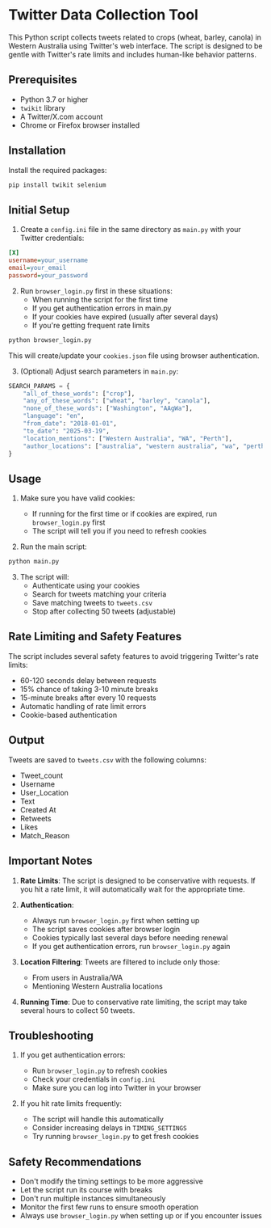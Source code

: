 # Twitter Data Collection Tool

This Python script collects tweets related to crops (wheat, barley, canola) in Western Australia using Twitter's web interface. The script is designed to be gentle with Twitter's rate limits and includes human-like behavior patterns.

## Prerequisites

- Python 3.7 or higher
- `twikit` library
- A Twitter/X.com account
- Chrome or Firefox browser installed

## Installation

Install the required packages:
```bash
pip install twikit selenium
```

## Initial Setup

1. Create a `config.ini` file in the same directory as `main.py` with your Twitter credentials:
```ini
[X]
username=your_username
email=your_email
password=your_password
```

2. Run `browser_login.py` first in these situations:
   - When running the script for the first time
   - If you get authentication errors in main.py
   - If your cookies have expired (usually after several days)
   - If you're getting frequent rate limits
   
```bash
python browser_login.py
```
This will create/update your `cookies.json` file using browser authentication.

3. (Optional) Adjust search parameters in `main.py`:
```python
SEARCH_PARAMS = {
    "all_of_these_words": ["crop"],
    "any_of_these_words": ["wheat", "barley", "canola"],
    "none_of_these_words": ["Washington", "AAgWa"],
    "language": "en",
    "from_date": "2018-01-01",
    "to_date": "2025-03-19",
    "location_mentions": ["Western Australia", "WA", "Perth"],
    "author_locations": ["australia", "western australia", "wa", "perth"]
}
```

## Usage

1. Make sure you have valid cookies:
   - If running for the first time or if cookies are expired, run `browser_login.py` first
   - The script will tell you if you need to refresh cookies

2. Run the main script:
```bash
python main.py
```

3. The script will:
   - Authenticate using your cookies
   - Search for tweets matching your criteria
   - Save matching tweets to `tweets.csv`
   - Stop after collecting 50 tweets (adjustable)

## Rate Limiting and Safety Features

The script includes several safety features to avoid triggering Twitter's rate limits:

- 60-120 seconds delay between requests
- 15% chance of taking 3-10 minute breaks
- 15-minute breaks after every 10 requests
- Automatic handling of rate limit errors
- Cookie-based authentication

## Output

Tweets are saved to `tweets.csv` with the following columns:
- Tweet_count
- Username
- User_Location
- Text
- Created At
- Retweets
- Likes
- Match_Reason

## Important Notes

1. **Rate Limits**: The script is designed to be conservative with requests. If you hit a rate limit, it will automatically wait for the appropriate time.

2. **Authentication**: 
   - Always run `browser_login.py` first when setting up
   - The script saves cookies after browser login
   - Cookies typically last several days before needing renewal
   - If you get authentication errors, run `browser_login.py` again

3. **Location Filtering**: Tweets are filtered to include only those:
   - From users in Australia/WA
   - Mentioning Western Australia locations

4. **Running Time**: Due to conservative rate limiting, the script may take several hours to collect 50 tweets.

## Troubleshooting

1. If you get authentication errors:
   - Run `browser_login.py` to refresh cookies
   - Check your credentials in `config.ini`
   - Make sure you can log into Twitter in your browser

2. If you hit rate limits frequently:
   - The script will handle this automatically
   - Consider increasing delays in `TIMING_SETTINGS`
   - Try running `browser_login.py` to get fresh cookies

## Safety Recommendations

- Don't modify the timing settings to be more aggressive
- Let the script run its course with breaks
- Don't run multiple instances simultaneously
- Monitor the first few runs to ensure smooth operation
- Always use `browser_login.py` when setting up or if you encounter issues
